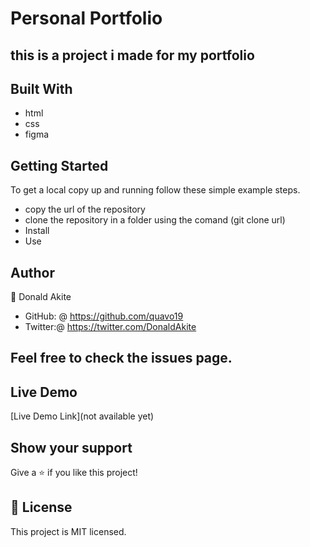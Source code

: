 
# Personal Portfolio 

## this is a project i made for my portfolio

## Built With
- html
- css
- figma

## Getting Started

To get a local copy up and running follow these simple example steps.

- copy the url of the repository 
- clone the repository in a folder using the comand (git clone url)
- Install
- Use

## Author
👤 Donald Akite

- GitHub: @ https://github.com/quavo19
- Twitter:@ https://twitter.com/DonaldAkite

## Feel free to check the issues page.
## Live Demo 

[Live Demo Link](not available yet)

## Show your support
Give a ⭐️ if you like this project!


## 📝 License
This project is MIT licensed.
